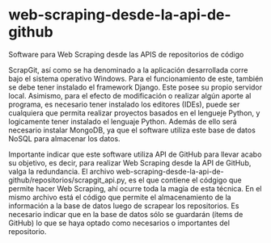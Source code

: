 # web-scraping-desde-la-api-de-github
Software para Web Scraping desde las APIS de repositorios de código

ScrapGit, así como se ha denominado a la aplicación desarrollada corre bajo el sistema operativo Windows.
Para el funcionamiento de este, también se debe tener instalado el framework Django. Este posee su propio servidor local.
Asimismo, para el efecto de modificación o realizar algún aporte al programa, es necesario tener instalado los editores (IDEs), puede ser cualquiera que permita realizar proyectos basados en el lengueje Python, y logicamente tener instalado el lenguaje Python. 
Además de ello será necesario instalar MongoDB, ya que el software utiliza este base de datos NoSQL para almacenar los datos.

Importante indicar que este software utiliza API de GitHub para llevar acabo su objetivo, es decir, para realizar Web Scraping desde la API de GitHub, valga la redundancia.
El archivo web-scraping-desde-la-api-de-github/repositorios/scrapgit_api.py, es el que contiene el códgigo que permite hacer Web Scraping, ahí ocurre toda la magia de esta técnica. 
En el mismo archivo está el código que permite el almacenamiento de la información a la base de datos luego de scrapear los repositorios. Es necesario indicar que en la base de datos sólo se guardarán (ítems de GitHub) lo que se haya optado como necesarios o importantes del repositorio.
